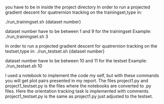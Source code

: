 you have to be in inside the project directory 
In order to run a projected gradient descent for quatrernion tracking on the trainingset,type in:

./run_trainingset.sh {dataset number}

dataset number have to be between 1 and 9 for the trainingset
Example: ./run_trainingset.sh 3

In order to run a projected gradient descent for quatrernion tracking on the testset,type in:
./run_testset.sh {dataset number}

dataset number have to be between 10 and 11 for the testset
Example: ./run_testset.sh 10



I used a notebook to implement the code my self, but with these commands you will get plot pairs presented in my report.
The files project1.py and project1_testset.py is the files where the notebooks are converted to .py files. Here the orientation tracking task is implemented with comments. project1_testset.py is the same as project1.py just adjusted to the testset. 